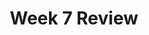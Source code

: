---
toc: true
comments: true
layout: post
title: Week 7 Review
description: 
type: tangibles
courses: { compsci: {week: 7} }
---